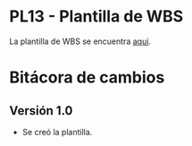 # PL13 - Plantilla de WBS

La plantilla de WBS se encuentra [aquí](https://app.diagrams.net/#G1FFD6BBHCHfoPOvhvurE_uToa33KGPnDi).

# Bitácora de cambios

## Versión 1.0
  - Se creó la plantilla.